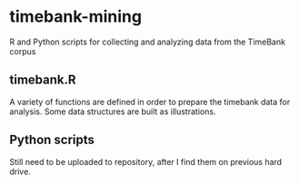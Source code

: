 # timebank-mining
R and Python scripts for collecting and analyzing data from the TimeBank corpus

## timebank.R
A variety of functions are defined in order to prepare the timebank data for analysis.  Some data structures are built as illustrations.

## Python scripts

Still need to be uploaded to repository, after I find them on previous hard drive.
